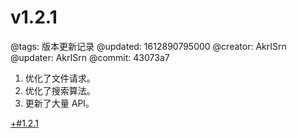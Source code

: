 # v1.2.1

@tags: 版本更新记录
@updated: 1612890795000
@creator: AkrISrn
@updater: AkrISrn
@commit: 43073a7

1. 优化了文件请求。
1. 优化了搜索算法。
1. 更新了大量 API。

[+#1.2.1](/zh/releases/download.md)
